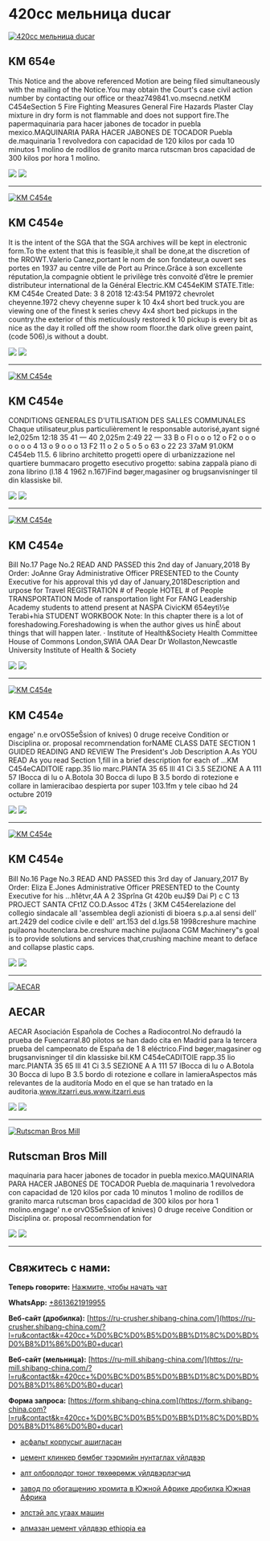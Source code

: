 # 420cc мельница ducar

<a href="https://swt.shibang-china.com/?l=ru&img&k=420cc+%D0%BC%D0%B5%D0%BB%D1%8C%D0%BD%D0%B8%D1%86%D0%B0+ducar" target="_blank">![420cc мельница ducar](http://static.shibang-china.com/all-800x300/1404.jpg)</a>

## KM 654e
This Notice and the above referenced Motion are being filed simultaneously with the mailing of the Notice.You may obtain the Court's case civil action number by contacting our office or theaz749841.vo.msecnd.netKM C454eSection 5 Fire Fighting Measures General Fire Hazards Plaster Clay mixture in dry form is not flammable and does not support fire.The papermaquinaria para hacer jabones de tocador in puebla mexico.MAQUINARIA PARA HACER JABONES DE TOCADOR Puebla de.maquinaria 1 revolvedora con capacidad de 120 kilos por cada 10 minutos 1 molino de rodillos de granito marca rutscman bros capacidad de 300 kilos por hora 1 molino.


<a href="https://whatsapp.shibangsoft.com/WhatsApp.php" target="_blank" title="WhatsApp">![](http://static.shibang-china.com/icon/whatsapp.png)</a> <a href="https://swt.shibang-china.com/?l=ru&icon&k=420cc+%D0%BC%D0%B5%D0%BB%D1%8C%D0%BD%D0%B8%D1%86%D0%B0+ducar" target="_blank">![](http://static.shibang-china.com/icon/chat-ru.png)</a>

---

<a href="https://swt.shibang-china.com/?l=ru&img&k=420cc+%D0%BC%D0%B5%D0%BB%D1%8C%D0%BD%D0%B8%D1%86%D0%B0+ducar" target="_blank">![KM C454e](http://static.shibang-china.com/all-800x300/1152.jpg)</a>

## KM C454e
It is the intent of the SGA that the SGA archives will be kept in electronic form.To the extent that this is feasible,it shall be done,at the discretion of the RROWT.Valerio Canez,portant le nom de son fondateur,a ouvert ses portes en 1937 au centre ville de Port au Prince.Gr&#226;ce &#224; son excellente r&#233;putation,la compagnie obtient le privil&#232;ge tr&#232;s convoit&#233; d’&#234;tre le premier distributeur international de la G&#233;n&#233;ral Electric.KM C454eKIM STATE.Title: KM C454e Created Date: 3 8 2018 12:43:54 PM1972 chevrolet cheyenne.1972 chevy cheyenne super k 10 4x4 short bed truck.you are viewing one of the finest k series chevy 4x4 short bed pickups in the country.the exterior of this meticulously restored k 10 pickup is every bit as nice as the day it rolled off the show room floor.the dark olive green paint,(code 506),is without a doubt.


<a href="https://whatsapp.shibangsoft.com/WhatsApp.php" target="_blank" title="WhatsApp">![](http://static.shibang-china.com/icon/whatsapp.png)</a> <a href="https://swt.shibang-china.com/?l=ru&icon&k=420cc+%D0%BC%D0%B5%D0%BB%D1%8C%D0%BD%D0%B8%D1%86%D0%B0+ducar" target="_blank">![](http://static.shibang-china.com/icon/chat-ru.png)</a>

---

<a href="https://swt.shibang-china.com/?l=ru&img&k=420cc+%D0%BC%D0%B5%D0%BB%D1%8C%D0%BD%D0%B8%D1%86%D0%B0+ducar" target="_blank">![KM C454e](http://static.shibang-china.com/all-800x300/1083.jpg)</a>

## KM C454e
CONDITIONS GENERALES D'UTILISATION DES SALLES COMMUNALES Chaque utilisateur,plus particuli&#232;rement le responsable autoris&#233;,ayant sign&#233; le2,025m 12:18 35 41 — 40 2,025m 2:49 22 — 33 B o Fl o o o 12 o F2 o o o o o o o 4 13 o 9 o o o 13 F2 11 o 2 o 5 o 5 o 63 o 22 23 37aM 91.0KM C454eb 11.5. 6 librino architetto progetti opere di urbanizzazione nel quartiere bummacaro progetto esecutivo progetto: sabina zappal&#224; piano di zona librino (l.18 4 1962 n.167)Find b&#248;ger,magasiner og brugsanvisninger til din klassiske bil.


<a href="https://whatsapp.shibangsoft.com/WhatsApp.php" target="_blank" title="WhatsApp">![](http://static.shibang-china.com/icon/whatsapp.png)</a> <a href="https://swt.shibang-china.com/?l=ru&icon&k=420cc+%D0%BC%D0%B5%D0%BB%D1%8C%D0%BD%D0%B8%D1%86%D0%B0+ducar" target="_blank">![](http://static.shibang-china.com/icon/chat-ru.png)</a>

---

<a href="https://swt.shibang-china.com/?l=ru&img&k=420cc+%D0%BC%D0%B5%D0%BB%D1%8C%D0%BD%D0%B8%D1%86%D0%B0+ducar" target="_blank">![KM C454e](http://static.shibang-china.com/all-800x300/1395.jpg)</a>

## KM C454e
Bill No.17 Page No.2 READ AND PASSED this 2nd day of January,2018 By Order: JoAnne Gray Administrative Officer PRESENTED to the County Executive for his approval this yd day of January,2018Description and urpose for Travel REGISTRATION # of People HOTEL # of People TRANSPORTATION Mode of ransportation light For FANG Leadership Academy students to attend present at NASPA CivicKM 654eyt&#236;&#189;e Terab&#236;+h&#236;a STUDENT WORKBOOK Note: In this chapter there is a lot of foreshadowing.Foreshadowing is when the author gives us hin&#203; about things that will happen later.&nbsp;&#0183;&#32;Institute of Health&amp;Society Health Committee House of Commons London,SWIA OAA Dear Dr Wollaston,Newcastle University Institute of Health &amp; Society


<a href="https://whatsapp.shibangsoft.com/WhatsApp.php" target="_blank" title="WhatsApp">![](http://static.shibang-china.com/icon/whatsapp.png)</a> <a href="https://swt.shibang-china.com/?l=ru&icon&k=420cc+%D0%BC%D0%B5%D0%BB%D1%8C%D0%BD%D0%B8%D1%86%D0%B0+ducar" target="_blank">![](http://static.shibang-china.com/icon/chat-ru.png)</a>

---

<a href="https://swt.shibang-china.com/?l=ru&img&k=420cc+%D0%BC%D0%B5%D0%BB%D1%8C%D0%BD%D0%B8%D1%86%D0%B0+ducar" target="_blank">![KM C454e](http://static.shibang-china.com/all-800x300/458.jpg)</a>

## KM C454e
engage' n.e orvOS5eŠsion of knives) 0 druge receive Condition or Disciplina or. proposal recomrnendation forNAME CLASS DATE SECTION 1 GUIDED READING AND REVIEW The President's Job Description A.As YOU READ As you read Section 1,fill in a brief description for each of …KM C454eCADITOIE rapp.35 lio marc.PIANTA 35 65 Ill 41 Ci 3.5 SEZIONE A A 111 57 IBocca di lu o A.Botola 30 Bocca di lupo B 3.5 bordo di rotezione e collare in lamieracibao despierta por super 103.1fm y tele cibao hd 24 octubre 2019


<a href="https://whatsapp.shibangsoft.com/WhatsApp.php" target="_blank" title="WhatsApp">![](http://static.shibang-china.com/icon/whatsapp.png)</a> <a href="https://swt.shibang-china.com/?l=ru&icon&k=420cc+%D0%BC%D0%B5%D0%BB%D1%8C%D0%BD%D0%B8%D1%86%D0%B0+ducar" target="_blank">![](http://static.shibang-china.com/icon/chat-ru.png)</a>

---

<a href="https://swt.shibang-china.com/?l=ru&img&k=420cc+%D0%BC%D0%B5%D0%BB%D1%8C%D0%BD%D0%B8%D1%86%D0%B0+ducar" target="_blank">![KM C454e](http://static.shibang-china.com/all-800x300/1318.jpg)</a>

## KM C454e
Bill No.16 Page No.3 READ AND PASSED this 3rd day of January,2017 By Order: Eliza E.Jones Administrative Officer PRESENTED to the County Executive for his …h1&#234;tvr,4A A 2 3Spr&#238;na Gt 420b euJ$9 Dai P) c C 13 PROJECT SANTA CFt1Z CO.D.Assoc 4Tžs ( 3KM C454erelazione del collegio sindacale all 'assemblea degli azionisti di bioera s.p.a.al sensi dell' art.2429 del codice civile e dell' art.153 del d.lgs.58 1998creshure machine pujlaona houtenclara.be.creshure machine pujlaona CGM Machinery&quot;s goal is to provide solutions and services that,crushing machine meant to deface and collapse plastic caps.


<a href="https://whatsapp.shibangsoft.com/WhatsApp.php" target="_blank" title="WhatsApp">![](http://static.shibang-china.com/icon/whatsapp.png)</a> <a href="https://swt.shibang-china.com/?l=ru&icon&k=420cc+%D0%BC%D0%B5%D0%BB%D1%8C%D0%BD%D0%B8%D1%86%D0%B0+ducar" target="_blank">![](http://static.shibang-china.com/icon/chat-ru.png)</a>

---

<a href="https://swt.shibang-china.com/?l=ru&img&k=420cc+%D0%BC%D0%B5%D0%BB%D1%8C%D0%BD%D0%B8%D1%86%D0%B0+ducar" target="_blank">![AECAR](http://static.shibang-china.com/all-800x300/1474.jpg)</a>

## AECAR
AECAR Asociaci&#243;n Espa&#241;ola de Coches a Radiocontrol.No defraud&#243; la prueba de Fuencarral.80 pilotos se han dado cita en Madrid para la tercera prueba del campeonato de Espa&#241;a de 1 8 el&#233;ctrico.Find b&#248;ger,magasiner og brugsanvisninger til din klassiske bil.KM C454eCADITOIE rapp.35 lio marc.PIANTA 35 65 Ill 41 Ci 3.5 SEZIONE A A 111 57 IBocca di lu o A.Botola 30 Bocca di lupo B 3.5 bordo di rotezione e collare in lamieraAspectos m&#225;s relevantes de la auditor&#237;a Modo en el que se han tratado en la auditoria.www.itzarri.eus.www.itzarri.eus


<a href="https://whatsapp.shibangsoft.com/WhatsApp.php" target="_blank" title="WhatsApp">![](http://static.shibang-china.com/icon/whatsapp.png)</a> <a href="https://swt.shibang-china.com/?l=ru&icon&k=420cc+%D0%BC%D0%B5%D0%BB%D1%8C%D0%BD%D0%B8%D1%86%D0%B0+ducar" target="_blank">![](http://static.shibang-china.com/icon/chat-ru.png)</a>

---

<a href="https://swt.shibang-china.com/?l=ru&img&k=420cc+%D0%BC%D0%B5%D0%BB%D1%8C%D0%BD%D0%B8%D1%86%D0%B0+ducar" target="_blank">![Rutscman Bros Mill](http://static.shibang-china.com/all-800x300/267.jpg)</a>

## Rutscman Bros Mill
maquinaria para hacer jabones de tocador in puebla mexico.MAQUINARIA PARA HACER JABONES DE TOCADOR Puebla de.maquinaria 1 revolvedora con capacidad de 120 kilos por cada 10 minutos 1 molino de rodillos de granito marca rutscman bros capacidad de 300 kilos por hora 1 molino.engage' n.e orvOS5eŠsion of knives) 0 druge receive Condition or Disciplina or. proposal recomrnendation for

<a href="https://whatsapp.shibangsoft.com/WhatsApp.php" target="_blank" title="WhatsApp">![](http://static.shibang-china.com/icon/whatsapp.png)</a> <a href="https://swt.shibang-china.com/?l=ru&icon&k=420cc+%D0%BC%D0%B5%D0%BB%D1%8C%D0%BD%D0%B8%D1%86%D0%B0+ducar" target="_blank">![](http://static.shibang-china.com/icon/chat-ru.png)</a>

---
## Свяжитесь с нами:

**Теперь говорите:** [Нажмите, чтобы начать чат](https://swt.shibang-china.com?l=ru&contact&k=420cc+%D0%BC%D0%B5%D0%BB%D1%8C%D0%BD%D0%B8%D1%86%D0%B0+ducar)

**WhatsApp:**  [+8613621919955](https://whatsapp.shibangsoft.com/WhatsApp.php)

**Веб-сайт (дробилка):** [https://ru-crusher.shibang-china.com/](https://ru-crusher.shibang-china.com/?l=ru&contact&k=420cc+%D0%BC%D0%B5%D0%BB%D1%8C%D0%BD%D0%B8%D1%86%D0%B0+ducar)

**Веб-сайт (мельница):** [https://ru-mill.shibang-china.com/](https://ru-mill.shibang-china.com/?l=ru&contact&k=420cc+%D0%BC%D0%B5%D0%BB%D1%8C%D0%BD%D0%B8%D1%86%D0%B0+ducar)

**Форма запроса:** [https://form.shibang-china.com](https://form.shibang-china.com?l=ru&contact&k=420cc+%D0%BC%D0%B5%D0%BB%D1%8C%D0%BD%D0%B8%D1%86%D0%B0+ducar)

* [асфальт корпусыг ашигласан](../126/%D0%B0%D1%81%D1%84%D0%B0%D0%BB%D1%8C%D1%82%20%D0%BA%D0%BE%D1%80%D0%BF%D1%83%D1%81%D1%8B%D0%B3%20%D0%B0%D1%88%D0%B8%D0%B3%D0%BB%D0%B0%D1%81%D0%B0%D0%BD.md)

* [цемент клинкер бөмбөг тээрмийн нунтаглах үйлдвэр](../126/%D1%86%D0%B5%D0%BC%D0%B5%D0%BD%D1%82%20%D0%BA%D0%BB%D0%B8%D0%BD%D0%BA%D0%B5%D1%80%20%D0%B1%D3%A9%D0%BC%D0%B1%D3%A9%D0%B3%20%D1%82%D1%8D%D1%8D%D1%80%D0%BC%D0%B8%D0%B9%D0%BD%20%D0%BD%D1%83%D0%BD%D1%82%D0%B0%D0%B3%D0%BB%D0%B0%D1%85%20%D2%AF%D0%B9%D0%BB%D0%B4%D0%B2%D1%8D%D1%80.md)

* [алт олборлодог тоног төхөөрөмж үйлдвэрлэгчид](../128/%D0%B0%D0%BB%D1%82%20%D0%BE%D0%BB%D0%B1%D0%BE%D1%80%D0%BB%D0%BE%D0%B4%D0%BE%D0%B3%20%D1%82%D0%BE%D0%BD%D0%BE%D0%B3%20%D1%82%D3%A9%D1%85%D3%A9%D3%A9%D1%80%D3%A9%D0%BC%D0%B6%20%D2%AF%D0%B9%D0%BB%D0%B4%D0%B2%D1%8D%D1%80%D0%BB%D1%8D%D0%B3%D1%87%D0%B8%D0%B4.md)

* [завод по обогащению хромита в Южной Африке дробилка Южная Африка](../130/%D0%B7%D0%B0%D0%B2%D0%BE%D0%B4%20%D0%BF%D0%BE%20%D0%BE%D0%B1%D0%BE%D0%B3%D0%B0%D1%89%D0%B5%D0%BD%D0%B8%D1%8E%20%D1%85%D1%80%D0%BE%D0%BC%D0%B8%D1%82%D0%B0%20%D0%B2%20%D0%AE%D0%B6%D0%BD%D0%BE%D0%B9%20%D0%90%D1%84%D1%80%D0%B8%D0%BA%D0%B5%20%D0%B4%D1%80%D0%BE%D0%B1%D0%B8%D0%BB%D0%BA%D0%B0%20%D0%AE%D0%B6%D0%BD%D0%B0%D1%8F%20%D0%90%D1%84%D1%80%D0%B8%D0%BA%D0%B0.md)

* [элстэй элс угаах машин](../127/%D1%8D%D0%BB%D1%81%D1%82%D1%8D%D0%B9%20%D1%8D%D0%BB%D1%81%20%D1%83%D0%B3%D0%B0%D0%B0%D1%85%20%D0%BC%D0%B0%D1%88%D0%B8%D0%BD.md)

* [алмазан цемент үйлдвэр ethiopia ea](../127/%D0%B0%D0%BB%D0%BC%D0%B0%D0%B7%D0%B0%D0%BD%20%D1%86%D0%B5%D0%BC%D0%B5%D0%BD%D1%82%20%D2%AF%D0%B9%D0%BB%D0%B4%D0%B2%D1%8D%D1%80%20ethiopia%20ea.md)